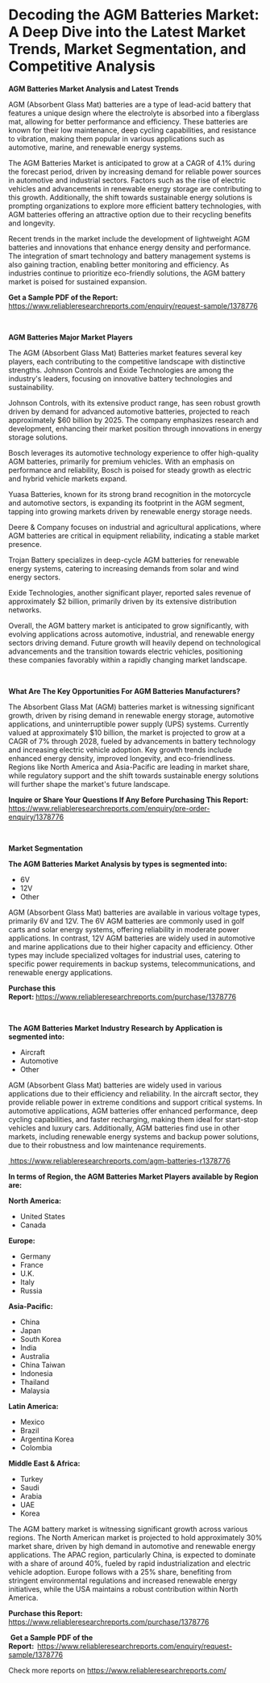 <p><h1>Decoding the AGM Batteries Market: A Deep Dive into the Latest Market Trends, Market Segmentation, and Competitive Analysis</h1></p><p><strong>AGM Batteries Market Analysis and Latest Trends</strong></p>
<p><p>AGM (Absorbent Glass Mat) batteries are a type of lead-acid battery that features a unique design where the electrolyte is absorbed into a fiberglass mat, allowing for better performance and efficiency. These batteries are known for their low maintenance, deep cycling capabilities, and resistance to vibration, making them popular in various applications such as automotive, marine, and renewable energy systems.</p><p>The AGM Batteries Market is anticipated to grow at a CAGR of 4.1% during the forecast period, driven by increasing demand for reliable power sources in automotive and industrial sectors. Factors such as the rise of electric vehicles and advancements in renewable energy storage are contributing to this growth. Additionally, the shift towards sustainable energy solutions is prompting organizations to explore more efficient battery technologies, with AGM batteries offering an attractive option due to their recycling benefits and longevity.</p><p>Recent trends in the market include the development of lightweight AGM batteries and innovations that enhance energy density and performance. The integration of smart technology and battery management systems is also gaining traction, enabling better monitoring and efficiency. As industries continue to prioritize eco-friendly solutions, the AGM battery market is poised for sustained expansion.</p></p>
<p><strong>Get a Sample PDF of the Report:&nbsp;</strong> <a href="https://www.reliableresearchreports.com/enquiry/request-sample/1378776?utm_campaign=2395&utm_medium=2&utm_source=Github&utm_content=ia&utm_term=07042025&utm_id=agm-batteries">https://www.reliableresearchreports.com/enquiry/request-sample/1378776</a></p>
<p>&nbsp;</p>
<p><strong>AGM Batteries Major Market Players</strong></p>
<p><p>The AGM (Absorbent Glass Mat) Batteries market features several key players, each contributing to the competitive landscape with distinctive strengths. Johnson Controls and Exide Technologies are among the industry's leaders, focusing on innovative battery technologies and sustainability. </p><p>Johnson Controls, with its extensive product range, has seen robust growth driven by demand for advanced automotive batteries, projected to reach approximately $60 billion by 2025. The company emphasizes research and development, enhancing their market position through innovations in energy storage solutions.</p><p>Bosch leverages its automotive technology experience to offer high-quality AGM batteries, primarily for premium vehicles. With an emphasis on performance and reliability, Bosch is poised for steady growth as electric and hybrid vehicle markets expand.</p><p>Yuasa Batteries, known for its strong brand recognition in the motorcycle and automotive sectors, is expanding its footprint in the AGM segment, tapping into growing markets driven by renewable energy storage needs. </p><p>Deere & Company focuses on industrial and agricultural applications, where AGM batteries are critical in equipment reliability, indicating a stable market presence. </p><p>Trojan Battery specializes in deep-cycle AGM batteries for renewable energy systems, catering to increasing demands from solar and wind energy sectors. </p><p>Exide Technologies, another significant player, reported sales revenue of approximately $2 billion, primarily driven by its extensive distribution networks.</p><p>Overall, the AGM battery market is anticipated to grow significantly, with evolving applications across automotive, industrial, and renewable energy sectors driving demand. Future growth will heavily depend on technological advancements and the transition towards electric vehicles, positioning these companies favorably within a rapidly changing market landscape.</p></p>
<p>&nbsp;</p>
<p><strong>What Are The Key Opportunities For AGM Batteries Manufacturers?</strong></p>
<p><p>The Absorbent Glass Mat (AGM) batteries market is witnessing significant growth, driven by rising demand in renewable energy storage, automotive applications, and uninterruptible power supply (UPS) systems. Currently valued at approximately $10 billion, the market is projected to grow at a CAGR of 7% through 2028, fueled by advancements in battery technology and increasing electric vehicle adoption. Key growth trends include enhanced energy density, improved longevity, and eco-friendliness. Regions like North America and Asia-Pacific are leading in market share, while regulatory support and the shift towards sustainable energy solutions will further shape the market's future landscape.</p></p>
<p><strong>Inquire or Share Your Questions If Any Before Purchasing This Report:</strong> <a href="https://www.reliableresearchreports.com/enquiry/pre-order-enquiry/1378776?utm_campaign=2395&utm_medium=2&utm_source=Github&utm_content=ia&utm_term=07042025&utm_id=agm-batteries">https://www.reliableresearchreports.com/enquiry/pre-order-enquiry/1378776</a></p>
<p>&nbsp;</p>
<p><strong>Market Segmentation</strong></p>
<p><strong>The AGM Batteries Market Analysis by types is segmented into:</strong></p>
<p><ul><li>6V</li><li>12V</li><li>Other</li></ul></p>
<p><p>AGM (Absorbent Glass Mat) batteries are available in various voltage types, primarily 6V and 12V. The 6V AGM batteries are commonly used in golf carts and solar energy systems, offering reliability in moderate power applications. In contrast, 12V AGM batteries are widely used in automotive and marine applications due to their higher capacity and efficiency. Other types may include specialized voltages for industrial uses, catering to specific power requirements in backup systems, telecommunications, and renewable energy applications.</p></p>
<p><strong>Purchase this Report:&nbsp;</strong><a href="https://www.reliableresearchreports.com/purchase/1378776?utm_campaign=2395&utm_medium=2&utm_source=Github&utm_content=ia&utm_term=07042025&utm_id=agm-batteries">https://www.reliableresearchreports.com/purchase/1378776</a></p>
<p>&nbsp;</p>
<p><strong>The AGM Batteries Market Industry Research by Application is segmented into:</strong></p>
<p><ul><li>Aircraft</li><li>Automotive</li><li>Other</li></ul></p>
<p><p>AGM (Absorbent Glass Mat) batteries are widely used in various applications due to their efficiency and reliability. In the aircraft sector, they provide reliable power in extreme conditions and support critical systems. In automotive applications, AGM batteries offer enhanced performance, deep cycling capabilities, and faster recharging, making them ideal for start-stop vehicles and luxury cars. Additionally, AGM batteries find use in other markets, including renewable energy systems and backup power solutions, due to their robustness and low maintenance requirements.</p></p>
<p><a href="https://www.reliableresearchreports.com/agm-batteries-r1378776?utm_campaign=2395&utm_medium=2&utm_source=Github&utm_content=ia&utm_term=07042025&utm_id=agm-batteries">&nbsp;https://www.reliableresearchreports.com/agm-batteries-r1378776</a></p>
<p><strong>In terms of Region, the AGM Batteries Market Players available by Region are:</strong></p>
<p>
    <p> <strong> North America: </strong>
        <ul>
            <li>United States</li>
            <li>Canada</li>
        </ul>
        </p> 
    <p> <strong> Europe: </strong>
        <ul>
            <li>Germany</li>
            <li>France</li>
            <li>U.K.</li>
            <li>Italy</li>
            <li>Russia</li>
        </ul>
        </p> 
    <p> <strong> Asia-Pacific: </strong>
        <ul>
            <li>China</li>
            <li>Japan</li>
            <li>South Korea</li>
            <li>India</li>
            <li>Australia</li>
            <li>China Taiwan</li>
            <li>Indonesia</li>
            <li>Thailand</li>
            <li>Malaysia</li>
        </ul>
        </p> 
    <p> <strong> Latin America: </strong>
        <ul>
            <li>Mexico</li>
            <li>Brazil</li>
            <li>Argentina Korea</li>
            <li>Colombia</li>
        </ul>
        </p> 
    <p> <strong> Middle East & Africa: </strong>
        <ul>
            <li>Turkey</li>
            <li>Saudi</li>
            <li>Arabia</li>
            <li>UAE</li>
            <li>Korea</li>
        </ul>
    </p>
    </p>
<p><p>The AGM battery market is witnessing significant growth across various regions. The North American market is projected to hold approximately 30% market share, driven by high demand in automotive and renewable energy applications. The APAC region, particularly China, is expected to dominate with a share of around 40%, fueled by rapid industrialization and electric vehicle adoption. Europe follows with a 25% share, benefiting from stringent environmental regulations and increased renewable energy initiatives, while the USA maintains a robust contribution within North America.</p></p>
<p><strong>Purchase this Report: </strong><a href="https://www.reliableresearchreports.com/purchase/1378776?utm_campaign=2395&utm_medium=2&utm_source=Github&utm_content=ia&utm_term=07042025&utm_id=agm-batteries">https://www.reliableresearchreports.com/purchase/1378776</a></p>
<p>&nbsp;<strong>Get a Sample PDF of the Report:&nbsp;&nbsp;</strong><a href="https://www.reliableresearchreports.com/enquiry/request-sample/1378776?utm_campaign=2395&utm_medium=2&utm_source=Github&utm_content=ia&utm_term=07042025&utm_id=agm-batteries">https://www.reliableresearchreports.com/enquiry/request-sample/1378776</a></p>
<p><strong></strong></p>
<p>Check more reports on <a href="https://www.reliableresearchreports.com/?utm_campaign=2395&utm_medium=2&utm_source=Github&utm_content=ia&utm_term=07042025&utm_id=agm-batteries">https://www.reliableresearchreports.com/</a></p>